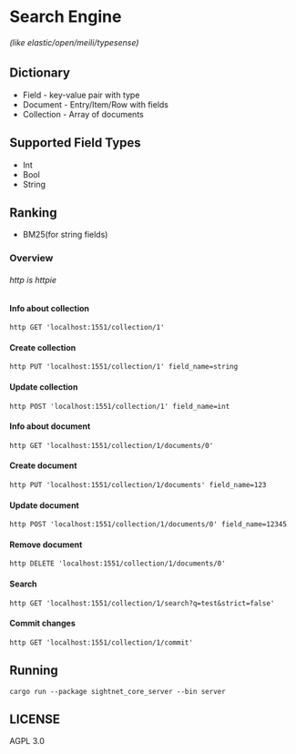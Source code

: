 # Search Engine

###### (like elastic/open/meili/typesense)

## Dictionary

* Field - key-value pair with type
* Document - Entry/Item/Row with fields
* Collection - Array of documents

## Supported Field Types

* Int
* Bool
* String

## Ranking

* BM25(for string fields)

### Overview

###### http is httpie

#### Info about collection

`http GET 'localhost:1551/collection/1'`

#### Create collection

`http PUT 'localhost:1551/collection/1' field_name=string`

#### Update collection

`http POST 'localhost:1551/collection/1' field_name=int`

#### Info about document

`http GET 'localhost:1551/collection/1/documents/0'`

#### Create document

`http PUT 'localhost:1551/collection/1/documents' field_name=123`

#### Update document

`http POST 'localhost:1551/collection/1/documents/0' field_name=12345`

#### Remove document

`http DELETE 'localhost:1551/collection/1/documents/0'`

#### Search

`http GET 'localhost:1551/collection/1/search?q=test&strict=false'`

#### Commit changes

`http GET 'localhost:1551/collection/1/commit'`

## Running

`cargo run --package sightnet_core_server --bin server`

## LICENSE

AGPL 3.0
